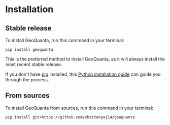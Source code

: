 # Installation

## Stable release

To install GeoQuanta, run this command in your terminal:

```
pip install geoquanta
```

This is the preferred method to install GeoQuanta, as it will always install the most recent stable release.

If you don't have [pip](https://pip.pypa.io) installed, this [Python installation guide](http://docs.python-guide.org/en/latest/starting/installation/) can guide you through the process.

## From sources

To install GeoQuanta from sources, run this command in your terminal:

```
pip install git+https://github.com/chaitanyaj14/geoquanta
```
